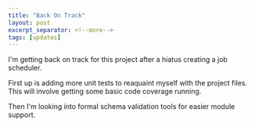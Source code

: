 ```yaml
---
title: "Back On Track"
layout: post
excerpt_separator: <!--more-->
tags: [updates]
---
```


I'm getting back on track for this project after a hiatus creating a job scheduler.

<!--more-->

First up is adding more unit tests to reaquaint myself with the project files.  This will involve getting some basic code coverage running.

Then I'm looking into formal schema validation tools for easier module support.
